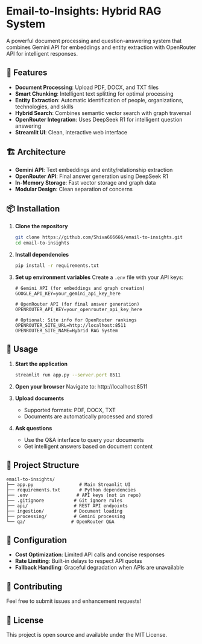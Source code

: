 # Email-to-Insights: Hybrid RAG System

A powerful document processing and question-answering system that combines Gemini API for embeddings and entity extraction with OpenRouter API for intelligent responses.

## 🚀 Features

- **Document Processing**: Upload PDF, DOCX, and TXT files
- **Smart Chunking**: Intelligent text splitting for optimal processing
- **Entity Extraction**: Automatic identification of people, organizations, technologies, and skills
- **Hybrid Search**: Combines semantic vector search with graph traversal
- **OpenRouter Integration**: Uses DeepSeek R1 for intelligent question answering
- **Streamlit UI**: Clean, interactive web interface

## 🏗️ Architecture

- **Gemini API**: Text embeddings and entity/relationship extraction
- **OpenRouter API**: Final answer generation using DeepSeek R1
- **In-Memory Storage**: Fast vector storage and graph data
- **Modular Design**: Clean separation of concerns

## 📦 Installation

1. **Clone the repository**
   ```bash
   git clone https://github.com/Shiva666666/email-to-insights.git
   cd email-to-insights
   ```

2. **Install dependencies**
   ```bash
   pip install -r requirements.txt
   ```

3. **Set up environment variables**
   Create a `.env` file with your API keys:
   ```env
   # Gemini API (for embeddings and graph creation)
   GOOGLE_API_KEY=your_gemini_api_key_here

   # OpenRouter API (for final answer generation)
   OPENROUTER_API_KEY=your_openrouter_api_key_here

   # Optional: Site info for OpenRouter rankings
   OPENROUTER_SITE_URL=http://localhost:8511
   OPENROUTER_SITE_NAME=Hybrid RAG System
   ```

## 🎯 Usage

1. **Start the application**
   ```bash
   streamlit run app.py --server.port 8511
   ```

2. **Open your browser**
   Navigate to: http://localhost:8511

3. **Upload documents**
   - Supported formats: PDF, DOCX, TXT
   - Documents are automatically processed and stored

4. **Ask questions**
   - Use the Q&A interface to query your documents
   - Get intelligent answers based on document content

## 📁 Project Structure

```
email-to-insights/
├── app.py                 # Main Streamlit UI
├── requirements.txt       # Python dependencies
├── .env                  # API keys (not in repo)
├── .gitignore           # Git ignore rules
├── api/                 # REST API endpoints
├── ingestion/           # Document loading
├── processing/          # Gemini processing
└── qa/                 # OpenRouter Q&A
```

## 🔧 Configuration

- **Cost Optimization**: Limited API calls and concise responses
- **Rate Limiting**: Built-in delays to respect API quotas
- **Fallback Handling**: Graceful degradation when APIs are unavailable

## 🤝 Contributing

Feel free to submit issues and enhancement requests!

## 📄 License

This project is open source and available under the MIT License. 